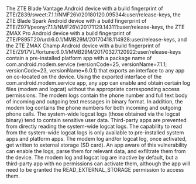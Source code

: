 The ZTE Blade Vantage Android device with a build fingerprint of ZTE/Z839/sweet:7.1.1/NMF26V/20180120.095344:user/release-keys, the ZTE Blade Spark Android device with a build fingerprint of ZTE/Z971/peony:7.1.1/NMF26V/20171129.143111:user/release-keys, the ZTE ZMAX Pro Android device with a build fingerprint of ZTE/P895T20/urd:6.0.1/MMB29M/20170418.114928:user/release-keys, and the ZTE ZMAX Champ Android device with a build fingerprint of ZTE/Z917VL/fortune:6.0.1/MMB29M/20170327.120922:user/release-keys contain a pre-installed platform app with a package name of com.android.modem.service (versionCode=25, versionName=7.1.1; versionCode=23, versionName=6.0.1) that exports an interface to any app on co-located on the device. Using the exported interface of the com.android.modem.service app, any app can enable and obtain certain log files (modem and logcat) without the appropriate corresponding access permissions. The modem logs contain the phone number and full text body of incoming and outgoing text messages in binary format. In addition, the modem log contains the phone numbers for both incoming and outgoing phone calls. The system-wide logcat logs (those obtained via the logcat binary) tend to contain sensitive user data. Third-party apps are prevented from directly reading the system-wide logcat logs. The capability to read from the system-wide logcat logs is only available to pre-installed system apps and platform apps. The modem log and/or logcat log, once activated, get written to external storage (SD card). An app aware of this vulnerability can enable the logs, parse them for relevant data, and exfiltrate them from the device. The modem log and logcat log are inactive by default, but a third-party app with no permissions can activate them, although the app will need to be granted the READ_EXTERNAL_STORAGE permission to access them.